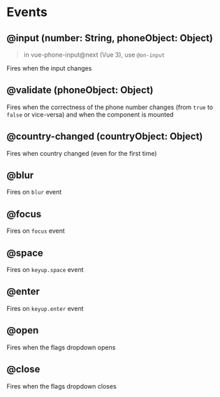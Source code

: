 # Events

## @input (number: String, phoneObject: Object)

> in vue-phone-input@next (Vue 3), use `@on-input`

Fires when the input changes

## @validate (phoneObject: Object)

Fires when the correctness of the phone number changes (from `true` to `false` or vice-versa) and when the component is mounted

## @country-changed (countryObject: Object)

Fires when country changed (even for the first time)

## @blur

Fires on `blur` event

## @focus

Fires on `focus` event

## @space

Fires on `keyup.space` event

## @enter

Fires on `keyup.enter` event

## @open

Fires when the flags dropdown opens

## @close

Fires when the flags dropdown closes
